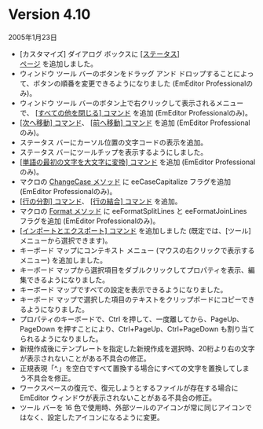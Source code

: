 # Version 4.10

2005年1月23日

- \[カスタマイズ\] ダイアログ ボックスに [\[ステータス\] \
ページ](../dlg/customize/status/index) を追加しました。
- ウィンドウ ツール バーのボタンをドラッグ アンド ドロップすることによって、ボタンの順番を変更できるようになりました (EmEditor Professionalのみ)。
- ウィンドウ ツール バーのボタン上で右クリックして表示されるメニューで、 [\[すべての他を閉じる\] コマンド](../cmd/file/close_all_others) を追加 (EmEditor Professionalのみ)。
- [\[次へ移動\] コマンド](../cmd/window/window_move_next)、 [\[前へ移動\] コマンド](../cmd/window/window_move_prev) を追加 (EmEditor Professionalのみ)。
- ステータス バーにカーソル位置の文字コードの表示を追加。
- ステータス バーにツールチップを表示するようにしました。
- [\[単語の最初の文字を大文字に変換\] コマンド](../cmd/edit/capitalize) を追加 (EmEditor Professionalのみ)。
- マクロの [ChangeCase メソッド](../macro/selection/selection_changecase) に eeCaseCapitalize フラグを追加 (EmEditor Professionalのみ)。
- [\[行の分割\] コマンド](../cmd/edit/split_lines)、 [\[行の結合\] コマンド](../cmd/edit/join_lines) を追加。
- マクロの [Format メソッド](../macro/selection/selection_format) に eeFormatSplitLines と eeFormatJoinLines フラグを追加 (EmEditor Professionalのみ)。
- [\[インポートとエクスポート\] コマンド](../cmd/tools/import_export) を追加しました (既定では、\[ツール\] メニューから選択できます)。
- キーボード マップにコンテキスト メニュー (マウスの右クリックで表示するメニュー) を追加しました。
- キーボード マップから選択項目をダブルクリックしてプロパティを表示、編集できるようになりました。
- キーボード マップですべての設定を表示できるようになりました。
- キーボード マップで選択した項目のテキストをクリップボードにコピーできるようになりました。
- プロパティのキーボードで、Ctrl を押して、一度離してから、PageUp、PageDown を押すことにより、Ctrl+PageUp、Ctrl+PageDown も割り当てられるようになりました。
- 新規作成後にテンプレートを指定した新規作成を選択時、20桁より右の文字が表示されないことがある不具合の修正。
- 正規表現「^.」を空白ですべて置換する場合にすべての文字を置換してしまう不具合を修正。
- ワークスペースの復元で、復元しようとするファイルが存在する場合に EmEditor ウィンドウが表示されないことがある不具合の修正。
- ツール バーを 16 色で使用時、外部ツールのアイコンが常に同じアイコンではなく、設定したアイコンになるように変更。
